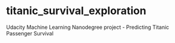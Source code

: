 # titanic_survival_exploration
Udacity Machine Learning Nanodegree project - Predicting Titanic Passenger Survival
